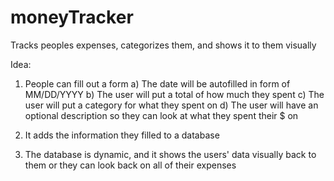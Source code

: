 # moneyTracker
Tracks peoples expenses, categorizes them, and shows it to them visually

Idea:
1) People can fill out a form
a) The date will be autofilled in form of MM/DD/YYYY
b) The user will put a total of how much they spent
c) The user will put a category for what they spent on
d) The user will have an optional description so they can look at what they spent their $ on 

2) It adds the information they filled to a database

3) The database is dynamic, and it shows the users' data visually back to them or they can look back on all of their expenses
